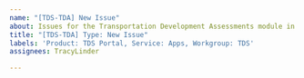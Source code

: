 ```yaml
---
name: "[TDS-TDA] New Issue"
about: Issues for the Transportation Development Assessments module in the TDS Portal
title: "[TDS-TDA] Type: New Issue"
labels: 'Product: TDS Portal, Service: Apps, Workgroup: TDS'
assignees: TracyLinder

---
```



